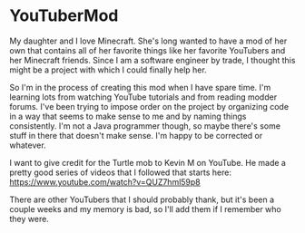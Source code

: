 # YouTuberMod

My daughter and I love Minecraft. She's long wanted to have a mod of her own that contains all of her favorite things like her favorite YouTubers and her Minecraft friends. Since I am a software engineer by trade, I thought this might be a project with which I could finally help her.

So I'm in the process of creating this mod when I have spare time. I'm learning lots from watching YouTube tutorials and from reading modder forums. I've been trying to impose order on the project by organizing code in a way that seems to make sense to me and by naming things consistently. I'm not a Java programmer though, so maybe there's some stuff in there that doesn't make sense. I'm happy to be corrected or whatever.

I want to give credit for the Turtle mob to Kevin M on YouTube. He made a pretty good series of videos that I followed that starts here: https://www.youtube.com/watch?v=QUZ7hml59p8

There are other YouTubers that I should probably thank, but it's been a couple weeks and my memory is bad, so I'll add them if I remember who they were.
